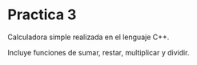 # Practica 3

Calculadora simple realizada en el lenguaje C++.

Incluye funciones de sumar, restar, multiplicar y dividir.